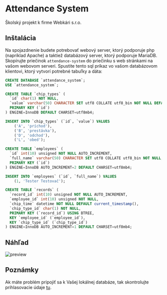 # Attendance System
Školský projekt k firme Webkári s.r.o.

## Inštalácia
Na spojazdnenie budete potrebovať webový server, ktorý podporuje php (napríklad Apache) a taktiež databázový server, ktorý podporuje MariaDB.
Skopírujte priečinok `attendance-system` do priečinku s web stránkami na vašom webovom serveri.
Spustite tento sql príkaz vo vašom databázovom klientovi, ktorý vytvorí potrebné tabuľky a dáta:
```sql
CREATE DATABASE `attendance_system`;
USE `attendance_system`;

CREATE TABLE `chip_types` (
  `id` char(1) NOT NULL,
  `value` varchar(50) CHARACTER SET utf8 COLLATE utf8_bin NOT NULL DEFAULT '',
  PRIMARY KEY (`id`)
) ENGINE=InnoDB DEFAULT CHARSET=utf8mb4;

INSERT INTO `chip_types` (`id`, `value`) VALUES
	('A', 'príchod'),
	('B', 'prestávka'),
	('D', 'odchod'),
	('L', 'obed');

CREATE TABLE `employees` (
  `id` int(10) unsigned NOT NULL AUTO_INCREMENT,
  `full_name` varchar(50) CHARACTER SET utf8 COLLATE utf8_bin NOT NULL,
  PRIMARY KEY (`id`)
) ENGINE=InnoDB AUTO_INCREMENT=2 DEFAULT CHARSET=utf8mb4;

INSERT INTO `employees` (`id`, `full_name`) VALUES
	(1, 'Tester Testovač');

CREATE TABLE `records` (
  `record_id` int(10) unsigned NOT NULL AUTO_INCREMENT,
  `employee_id` int(10) unsigned NOT NULL,
  `chip_time` datetime NOT NULL DEFAULT current_timestamp(),
  `chip_type_id` char(1) NOT NULL,
  PRIMARY KEY (`record_id`) USING BTREE,
  KEY `employee_id` (`employee_id`),
  KEY `chip_type_id` (`chip_type_id`)
) ENGINE=InnoDB AUTO_INCREMENT=1 DEFAULT CHARSET=utf8mb4;
```

## Náhľad
![preview](https://user-images.githubusercontent.com/54020396/161595651-64e72b8a-1080-4c11-a96c-895d8c8d44f7.png)

## Poznámky
Ak máte problém pripojiť sa k Vašej lokálnej databáze, tak skontrolujte prihlasovacie údaje [tu](https://github.com/MattR-bpr/Attendance-System/blob/main/attendance-system/api/db.php#L9).
